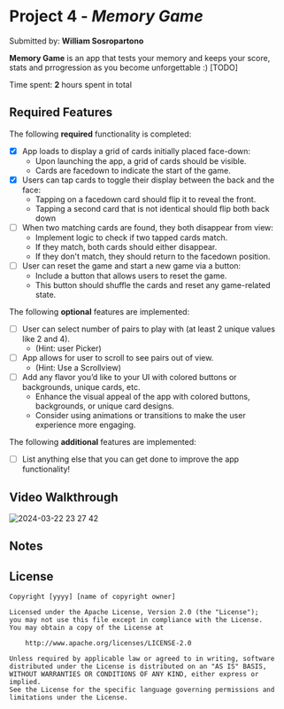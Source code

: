 # Project 4 - *Memory Game*

Submitted by: **William Sosropartono**

**Memory Game** is an app that tests your memory and keeps your score, stats and prrogression as you become unforgettable :) [TODO] 

Time spent: **2** hours spent in total

## Required Features

The following **required** functionality is completed:

- [x] App loads to display a grid of cards initially placed face-down:
  - Upon launching the app, a grid of cards should be visible.
  - Cards are facedown to indicate the start of the game.
- [x] Users can tap cards to toggle their display between the back and the face: 
  - Tapping on a facedown card should flip it to reveal the front.
  - Tapping a second card that is not identical should flip both back down
- [ ] When two matching cards are found, they both disappear from view:
  - Implement logic to check if two tapped cards match.
  - If they match, both cards should either disappear.
  - If they don't match, they should return to the facedown position.
- [ ] User can reset the game and start a new game via a button:
  - Include a button that allows users to reset the game.
  - This button should shuffle the cards and reset any game-related state.
 
The following **optional** features are implemented:

- [ ] User can select number of pairs to play with (at least 2 unique values like 2 and 4).
  * (Hint: user Picker)
- [ ] App allows for user to scroll to see pairs out of view.
  * (Hint: Use a Scrollview)
- [ ] Add any flavor you’d like to your UI with colored buttons or backgrounds, unique cards, etc. 
  * Enhance the visual appeal of the app with colored buttons, backgrounds, or unique card designs.
  * Consider using animations or transitions to make the user experience more engaging.

The following **additional** features are implemented:

- [ ] List anything else that you can get done to improve the app functionality!

## Video Walkthrough

![2024-03-22 23 27 42](https://github.com/sosropartono/Memory-Game/assets/66928465/a8ffff7c-73af-48dc-ac50-d76db01a1691)


## Notes


## License

    Copyright [yyyy] [name of copyright owner]

    Licensed under the Apache License, Version 2.0 (the "License");
    you may not use this file except in compliance with the License.
    You may obtain a copy of the License at

        http://www.apache.org/licenses/LICENSE-2.0

    Unless required by applicable law or agreed to in writing, software
    distributed under the License is distributed on an "AS IS" BASIS,
    WITHOUT WARRANTIES OR CONDITIONS OF ANY KIND, either express or implied.
    See the License for the specific language governing permissions and
    limitations under the License.
